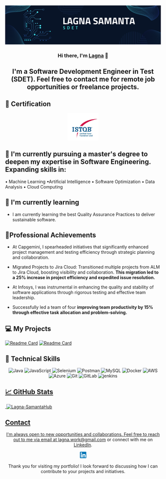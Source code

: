 
<p align="center">
  <a href="http://www.linkedin.com/in/lagna-samanta" target="_blank" rel="noreferrer">
    <img src="https://github.com/Lagna-SamantaHub/Lagna-SamantaHub/blob/main/Lagna%20Samanta%20Banner.png" alt="My banner">
  </a>
</p>

<h3 align="center">Hi there, I'm <a href="http://www.linkedin.com/in/lagna-samanta" rel="noreferrer">Lagna</a> 👋</h3>

<h2 align="center">I'm a Software Development Engineer in Test (SDET). Feel free to contact me for remote job opportunities or freelance projects. </h2>

  
## 🥇 Certification
<p align="center">
  <img src="https://github.com/Lagna-SamantaHub/Lagna-SamantaHub/blob/main/ISTQB.png" alt="Lagna | ISTQB" width="100 px"/>
</p>

## 🔭 I'm currently  pursuing a master's degree to deepen my expertise in Software Engineering. Expanding skills in:

• Machine Learning
•Artificial Intelligence
• Software Optimization 
• Data Analysis 
• Cloud Computing
  

## 🌱 I'm currently learning

- I am currently learning the best Quality Assurance Practices to deliver sustainable software.


## 🥇Professional Achievements

* At Capgemini, I spearheaded initiatives that significantly enhanced project management and testing efficiency through strategic planning and collaboration.

-  Migrated Projects to Jira Cloud: Transitioned multiple projects from ALM to Jira Cloud, boosting visibility and collaboration. 
<b>This migration led to a 25% increase in project efficiency and expedited issue resolution.</b>

* At Infosys, I was instrumental in enhancing the quality and stability of software applications through rigorous testing and effective team leadership.
-   Successfully led a team of four  <b> improving team productivity by 15% through effective task allocation and problem-solving.</b>



## 💻 My Projects 

[![Readme Card](https://github-readme-stats.vercel.app/api/pin/?username=Lagna-SamantaHub&repo=Guru99_BankingV1)](https://github.com/Lagna-SamantaHub/Guru99_BankingV1)
[![Readme Card](https://github-readme-stats.vercel.app/api/pin/?username=Lagna-SamantaHub&repo=PetStore_RestAssured_Automation_Tests)](https://github.com/Lagna-SamantaHub/PetStore_RestAssured_Automation_Tests)


## 💼 Technical Skills

<p align="center">
  <img src="https://img.shields.io/badge/Java-007396?style=for-the-badge&logo=java&logoColor=white" alt="Java">
  <img src="https://img.shields.io/badge/JavaScript-F7DF1E?style=for-the-badge&logo=javascript&logoColor=black" alt="JavaScript">
  <img src="https://img.shields.io/badge/Selenium-43B02A?style=for-the-badge&logo=selenium&logoColor=white" alt="Selenium">
  <img src="https://img.shields.io/badge/Postman-FF6C37?style=for-the-badge&logo=postman&logoColor=white" alt="Postman">
  <img src="https://img.shields.io/badge/MySQL-4479A1?style=for-the-badge&logo=mysql&logoColor=white" alt="MySQL">
  <img src="https://img.shields.io/badge/Docker-2496ED?style=for-the-badge&logo=docker&logoColor=white" alt="Docker">
  <img src="https://img.shields.io/badge/AWS-232F3E?style=for-the-badge&logo=amazon-aws&logoColor=white" alt="AWS">
  <img src="https://img.shields.io/badge/Azure-0089D6?style=for-the-badge&logo=microsoft-azure&logoColor=white" alt="Azure">
  <img src="https://img.shields.io/badge/Git-F05032?style=for-the-badge&logo=git&logoColor=white" alt="Git">
  <img src="https://img.shields.io/badge/GitLab-FCA121?style=for-the-badge&logo=gitlab&logoColor=white" alt="GitLab">
  <img src="https://www.vectorlogo.zone/logos/jenkins/jenkins-icon.svg" alt="jenkins" width="40" height="40"/> </a> <a href="https://www.linux.org/" target="_blank" rel="noreferrer"> 
</p>

## 📈 GitHub Stats 

<p>&nbsp;<img align="center" src="https://github-readme-stats.vercel.app/api?username=Lagna-SamantaHub&show_icons=true&locale=en" alt="Lagna-SamantaHub" /></p>

## Contact

<p align="center">I'm always open to new opportunities and collaborations. Feel free to reach out to me via email at <a href="mailto:lagna.work@gmail.com">lagna.work@gmail.com</a> or connect with me on <a href="http://www.linkedin.com/in/lagna-samanta">LinkedIn</a>.</p>

  <p align="center">
  <a href="http://www.linkedin.com/in/lagna-samanta">
    <img src="https://github.com/Lagna-SamantaHub/Lagna-SamantaHub/blob/main/LinkedinImg.png" alt="Lagna Samanta| LinkedIn" width="21px"/>
  </a>
 
</p>

<p align="center">Thank you for visiting my portfolio! I look forward to discussing how I can contribute to your projects and initiatives.</p>
